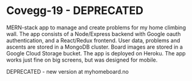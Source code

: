 # Covegg-19 - DEPRECATED
MERN-stack app to manage and create problems for my home climbing wall. The app consists of a Node/Express backend with Google oauth authentication, and a React/Redux frontend. User data, problems and ascents are stored in a MongoDB cluster. Board images are stored in a Google Cloud Storage bucket. The app is deployed on Heroku.
The app works just fine on big screens, but was designed for mobile.

DEPRECATED - new version at myhomeboard.no
